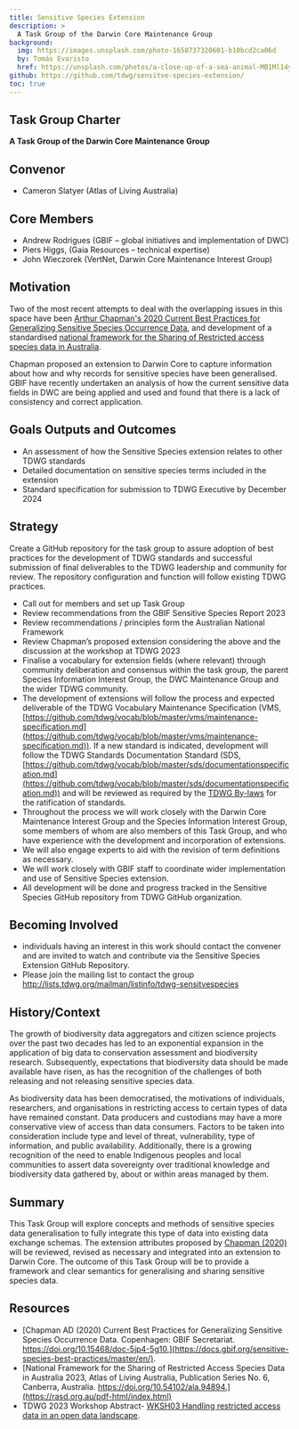 ```yaml
---
title: Sensitive Species Extension
description: >
  A Task Group of the Darwin Core Maintenance Group
background:
  img: https://images.unsplash.com/photo-1658737320601-b10bcd2ca06d
  by: Tomás Evaristo
  href: https://unsplash.com/photos/a-close-up-of-a-sea-animal-MB1Ml14y90U
github: https://github.com/tdwg/sensitve-species-extension/
toc: true
---
```


## Task Group Charter

**A Task Group of the Darwin Core Maintenance Group**


## Convenor

- Cameron Slatyer (Atlas of Living Australia)


## Core Members

- Andrew Rodrigues (GBIF – global initiatives and implementation of DWC)
- Piers Higgs, (Gaia Resources – technical expertise)
- John Wieczorek (VertNet, Darwin Core Maintenance Interest Group)


## Motivation

Two of the most recent attempts to deal with the overlapping issues in this space have been [Arthur Chapman's 2020 Current Best Practices for Generalizing Sensitive Species Occurrence Data](https://docs.gbif.org/sensitive-species-best-practices/master/en/), and development of a standardised [national framework for the Sharing of Restricted access species data in Australia](https://rasd.org.au/pdf-html/index.html).

Chapman proposed an extension to Darwin Core to capture information about how and why records for sensitive species have been generalised. GBIF have recently undertaken an analysis of how the current sensitive data fields in DWC are being applied and used and found that there is a lack of consistency and correct application.


## Goals Outputs and Outcomes

* An assessment of how the Sensitive Species extension relates to other TDWG standards
* Detailed documentation on sensitive species terms included in the extension
* Standard specification for submission to TDWG Executive by December 2024


## Strategy 

Create a GitHub repository for the task group to assure adoption of best practices for the development of TDWG standards and successful submission of final deliverables to the TDWG leadership and community for review. The repository configuration and function will follow existing TDWG practices.

- Call out for members and set up Task Group
- Review recommendations from the GBIF Sensitive Species Report 2023
- Review recommendations / principles form the Australian National Framework
- Review Chapman’s proposed extension considering the above and the discussion at the workshop at TDWG 2023
- Finalise a vocabulary for extension fields (where relevant) through community deliberation and consensus within the task group, the parent Species Information Interest Group, the DWC Maintenance Group and the wider TDWG community.
- The development of extensions will follow the process and expected deliverable of the TDWG Vocabulary Maintenance Specification (VMS, [https://github.com/tdwg/vocab/blob/master/vms/maintenance-specification.md](https://github.com/tdwg/vocab/blob/master/vms/maintenance-specification.md)). If a new standard is indicated, development will follow the TDWG Standards Documentation Standard (SDS, [https://github.com/tdwg/vocab/blob/master/sds/documentationspecification.md](https://github.com/tdwg/vocab/blob/master/sds/documentationspecification.md)) and will be reviewed as required by the [TDWG By-laws](https://www.tdwg.org/about/process/) for the ratification of standards.
- Throughout the process we will work closely with the Darwin Core Maintenance Interest Group and the Species Information Interest Group, some members of whom are also members of this Task Group, and who have experience with the development and incorporation of extensions.
- We will also engage experts to aid with the revision of term definitions as necessary.
- We will work closely with GBIF staff to coordinate wider implementation and use of Sensitive Species extension.
- All development will be done and progress tracked in the Sensitive Species GitHub repository from TDWG GitHub organization.


## Becoming Involved

* individuals having an interest in this work should contact the convener and are invited to watch and contribute via the Sensitive Species Extension GitHub Repository.
* Please join the mailing list to contact the group http://lists.tdwg.org/mailman/listinfo/tdwg-sensitvespecies


## History/Context

The growth of biodiversity data aggregators and citizen science projects over the past two decades has led to an exponential expansion in the application of big data to conservation assessment and biodiversity research. Subsequently, expectations that biodiversity data should be made available have risen, as has the recognition of the challenges of both releasing and not releasing sensitive species data.

As biodiversity data has been democratised, the motivations of individuals, researchers, and organisations in restricting access to certain types of data have remained constant. Data producers and custodians may have a more conservative view of access than data consumers. Factors to be taken into consideration include type and level of threat, vulnerability, type of information, and public availability. Additionally, there is a growing recognition of the need to enable Indigenous peoples and local communities to assert data sovereignty over traditional knowledge and biodiversity data gathered by, about or within areas managed by them.


## Summary

This Task Group will explore concepts and methods of sensitive species data generalisation to fully integrate this type of data into existing data exchange schemas. The extension attributes proposed by [Chapman (2020)](https://docs.gbif.org/sensitive-species-best-practices/master/en/) will be reviewed, revised as necessary and integrated into an extension to Darwin Core. The outcome of this Task Group will be  to provide a framework and clear semantics for generalising and sharing sensitive species data.


## Resources

* [Chapman AD (2020) Current Best Practices for Generalizing Sensitive Species Occurrence Data. Copenhagen: GBIF Secretariat. https://doi.org/10.15468/doc-5jp4-5g10.](https://docs.gbif.org/sensitive-species-best-practices/master/en/).
* [National Framework for the Sharing of Restricted Access Species Data in Australia 2023, Atlas of Living Australia, Publication Series No. 6, Canberra, Australia. https://doi.org/10.54102/ala.94894.](https://rasd.org.au/pdf-html/index.html)
* TDWG 2023 Workshop Abstract- [WKSH03 Handling restricted access data in an open data landscape](https://www.tdwg.org/conferences/2023/session-list/#wksh03).
